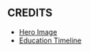 ## CREDITS

* [Hero Image](https://wallpapersafari.com/w/BWNUKi)
* [Education Timeline](https://www.w3schools.com/howto/howto_css_timeline.asp)